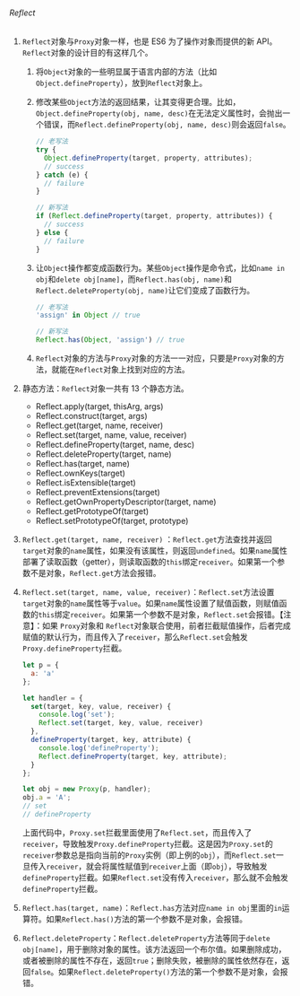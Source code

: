 ###### Reflect

1. `Reflect`对象与`Proxy`对象一样，也是 ES6 为了操作对象而提供的新 API。`Reflect`对象的设计目的有这样几个。

   1.  将`Object`对象的一些明显属于语言内部的方法（比如`Object.defineProperty`），放到`Reflect`对象上。

   2. 修改某些`Object`方法的返回结果，让其变得更合理。比如，`Object.defineProperty(obj, name, desc)`在无法定义属性时，会抛出一个错误，而`Reflect.defineProperty(obj, name, desc)`则会返回`false`。

      ```javascript
      // 老写法
      try {
        Object.defineProperty(target, property, attributes);
        // success
      } catch (e) {
        // failure
      }
      
      // 新写法
      if (Reflect.defineProperty(target, property, attributes)) {
        // success
      } else {
        // failure
      }
      ```

   3. 让`Object`操作都变成函数行为。某些`Object`操作是命令式，比如`name in obj`和`delete obj[name]`，而`Reflect.has(obj, name)`和`Reflect.deleteProperty(obj, name)`让它们变成了函数行为。

      ```javascript
      // 老写法
      'assign' in Object // true
      
      // 新写法
      Reflect.has(Object, 'assign') // true
      ```

   4. `Reflect`对象的方法与`Proxy`对象的方法一一对应，只要是`Proxy`对象的方法，就能在`Reflect`对象上找到对应的方法。

2. 静态方法：`Reflect`对象一共有 13 个静态方法。

   - Reflect.apply(target, thisArg, args)
   - Reflect.construct(target, args)
   - Reflect.get(target, name, receiver)
   - Reflect.set(target, name, value, receiver)
   - Reflect.defineProperty(target, name, desc)
   - Reflect.deleteProperty(target, name)
   - Reflect.has(target, name)
   - Reflect.ownKeys(target)
   - Reflect.isExtensible(target)
   - Reflect.preventExtensions(target)
   - Reflect.getOwnPropertyDescriptor(target, name)
   - Reflect.getPrototypeOf(target)
   - Reflect.setPrototypeOf(target, prototype)

3. `Reflect.get(target, name, receiver)` ：`Reflect.get`方法查找并返回`target`对象的`name`属性，如果没有该属性，则返回`undefined`。如果`name`属性部署了读取函数（getter），则读取函数的`this`绑定`receiver`。如果第一个参数不是对象，`Reflect.get`方法会报错。

4. `Reflect.set(target, name, value, receiver)`：`Reflect.set`方法设置`target`对象的`name`属性等于`value`。如果`name`属性设置了赋值函数，则赋值函数的`this`绑定`receiver`。如果第一个参数不是对象，`Reflect.set`会报错。【注意】：如果 `Proxy`对象和 `Reflect`对象联合使用，前者拦截赋值操作，后者完成赋值的默认行为，而且传入了`receiver`，那么`Reflect.set`会触发`Proxy.defineProperty`拦截。

   ```javascript
   let p = {
     a: 'a'
   };
   
   let handler = {
     set(target, key, value, receiver) {
       console.log('set');
       Reflect.set(target, key, value, receiver)
     },
     defineProperty(target, key, attribute) {
       console.log('defineProperty');
       Reflect.defineProperty(target, key, attribute);
     }
   };
   
   let obj = new Proxy(p, handler);
   obj.a = 'A';
   // set
   // defineProperty
   ```

   上面代码中，`Proxy.set`拦截里面使用了`Reflect.set`，而且传入了`receiver`，导致触发`Proxy.defineProperty`拦截。这是因为`Proxy.set`的`receiver`参数总是指向当前的`Proxy`实例（即上例的`obj`），而`Reflect.set`一旦传入`receiver`，就会将属性赋值到`receiver`上面（即`obj`），导致触发`defineProperty`拦截。如果`Reflect.set`没有传入`receiver`，那么就不会触发`defineProperty`拦截。

5. `Reflect.has(target, name)`：`Reflect.has`方法对应`name in obj`里面的`in`运算符。如果`Reflect.has()`方法的第一个参数不是对象，会报错。

6. `Reflect.deleteProperty`：`Reflect.deleteProperty`方法等同于`delete obj[name]`，用于删除对象的属性。该方法返回一个布尔值。如果删除成功，或者被删除的属性不存在，返回`true`；删除失败，被删除的属性依然存在，返回`false`。如果`Reflect.deleteProperty()`方法的第一个参数不是对象，会报错。